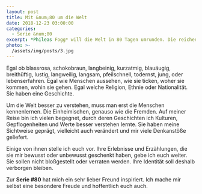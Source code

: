 ```yaml
---
layout: post
title: Mit &num;80 um die Welt
date: 2018-12-23 03:00:00
categories:
  - Serie &num;80
excerpt: *Phileas Fogg* will die Welt in 80 Tagen umrunden. Die reichen bei mir längst nicht aus. Ich will sie euch mit 80 Menschen näherbringen.
photo: >-
  /assets/img/posts/3.jpg
---
```


Egal ob blassrosa, schokobraun, langbeinig, kurzatmig, blauäugig, breithüftig, lustig, langweilig, langsam, pfeilschnell, todernst, jung, oder lebenserfahren. Egal wie Menschen aussehen, wie sie ticken, woher sie kommen, wohin sie gehen. Egal welche Religion, Ethnie oder Nationalität. Sie haben eine Geschichte.

Um die Welt besser zu verstehen, muss man erst die Menschen kennenlernen. Die Einheimischen, genauso wie die Fremden.  Auf meiner Reise bin ich vielen begegnet, durch deren Geschichten ich Kulturen, Gepflogenheiten und Werte besser verstehen lernte. Sie haben meine Sichtweise geprägt, vielleicht auch verändert und mir viele Denkanstöße geliefert.

Einige von ihnen stelle ich euch vor. Ihre Erlebnisse und Erzählungen, die sie mir bewusst oder unbewusst geschenkt haben, gebe ich euch weiter. Sie sollen nicht bloßgestellt oder verraten werden. Ihre Identität soll deshalb verborgen bleiben. 

Zur **Serie #80** hat mich ein sehr lieber Freund inspiriert. Ich mache mir selbst eine besondere Freude und hoffentlich euch auch.